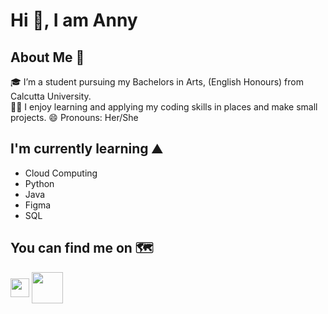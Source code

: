 # Hi 👋, I am Anny

## About Me :rocket:

🎓 I’m a student pursuing my Bachelors in Arts, (English Honours) from Calcutta University.<br />
👨‍💻 I enjoy learning and applying my coding skills in places and make small projects.
😄 Pronouns: Her/She

## I'm currently learning :mountain:

- Cloud Computing
- Python
- Java
- Figma
- SQL

## You can find me on :world_map:

<a href="https://www.linkedin.com/in/anny-mondal" target="blank"><img align="center" src="https://cdn-icons.flaticon.com/png/128/2504/premium/2504923.png?token=exp=1652258175~hmac=2bd6a111de18f47813d436aba79ef638" height="30" /></a>
<a href="https://www.hackerrank.com/rainycherra" target="blank"><img align="center" src="https://upload.wikimedia.org/wikipedia/commons/6/65/HackerRank_logo.png" height="50" /></a>




<!--
**Candy2501/CAndy2501** is a ✨ _special_ ✨ repository because its `README.md` (this file) appears on your GitHub profile.

Here are some ideas to get you started:

- 🔭 I’m currently working on ...
- 🌱 I’m currently learning ...
- 👯 I’m looking to collaborate on ...
- 🤔 I’m looking for help with ...
- 💬 Ask me about ...
- 📫 How to reach me: ...
- 😄 Pronouns: ...
- ⚡ Fun fact: ...
-->
